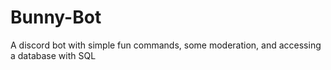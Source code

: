# Bunny-Bot
A discord bot with simple fun commands, some moderation, and accessing a database with SQL
